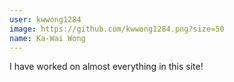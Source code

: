 ```yaml
---
user: kwwong1284
image: https://github.com/kwwong1284.png?size=50
name: Ka-Wai Wong
---
```

I have worked on almost everything in this site!
